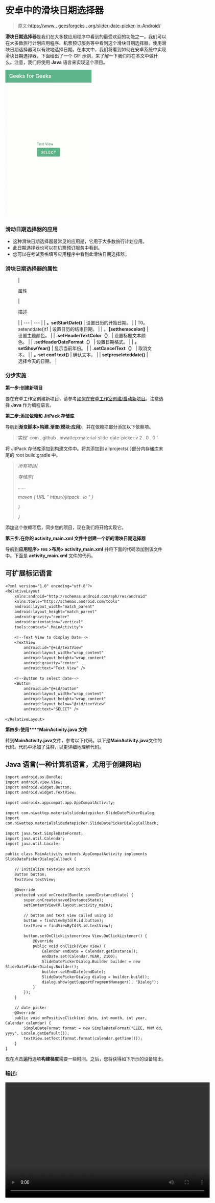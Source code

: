 # 安卓中的滑块日期选择器

> 原文:[https://www . geesforgeks . org/slider-date-picker-in-Android/](https://www.geeksforgeeks.org/slider-date-picker-in-android/)

**滑块日期选择器**是我们在大多数应用程序中看到的最受欢迎的功能之一。我们可以在大多数旅行计划应用程序、机票预订服务等中看到这个滑块日期选择器。使用滑块日期选择器可以有效地选择日期。在本文中，我们将看到如何在安卓系统中实现滑块日期选择器。下面给出了一个 GIF 示例，来了解一下我们将在本文中做什么。注意，我们将使用 **Java** 语言来实现这个项目。

![Slider Date Picker in Android Sample GIF](img/7f8b2bf02da5ed28c96aeb897c5cb409.png)

### 滑动日期选择器的应用

*   这种滑块日期选择器最常见的应用是，它用于大多数旅行计划应用。
*   此日期选择器也可以在机票预订服务中看到。
*   您可以在考试表格填写应用程序中看到此滑块日期选择器。

### **滑块日期选择器的属性**

<figure class="table">

| 

属性

 | 

描述

 |
| --- | --- |
| **。setStartDate()** | 设置日历的开始日期。 |
| T0。setenddate()t1 | 设置日历的结束日期。 |
| 。**【setthemecolor()** | 设置主题颜色。 |
| **.setHeaderTextColor（）** | 设置标题文本颜色。 |
| **.setHeaderDateFormat（）** | 设置日期格式。 |
| **。setShowYear()** | 显示当前年份。 |
| **.setCancelText（）** | 取消文本。 |
| **。set conf text()** | 确认文本。 |
| **setpreseleteddate()** | 选择今天的日期。 |

</figure>

### **分步实施**

**第一步:创建新项目**

要在安卓工作室创建新项目，请参考[如何在安卓工作室创建/启动新项目](https://www.geeksforgeeks.org/android-how-to-create-start-a-new-project-in-android-studio/)。注意选择 **Java** 作为编程语言。

**第二步:添加依赖和 JitPack 存储库**

导航到**渐变脚本>构建.渐变(模块:应用)**，并在依赖项部分添加以下依赖项。

> 实现' com . github . niwattep:material-slide-date-picker:v 2 . 0 . 0 '

将 JitPack 存储库添加到构建文件中。将其添加到 allprojects{ }部分内存储库末尾的 root build.gradle 中。

> *所有项目{*
> 
> *存储库{*
> 
> *……*
> 
> *maven { URL " https://jitpack . io " }*
> 
> *}*
> 
> *}*

添加这个依赖项后，同步您的项目，现在我们将开始实现它。

**第三步:在你的 activity_main.xml 文件中创建一个新的滑块日期选择器**

导航到**应用程序> res >布局> activity_main.xml** 并将下面的代码添加到该文件中。下面是 **activity_main.xml** 文件的代码。

## 可扩展标记语言

```
<?xml version="1.0" encoding="utf-8"?>
<RelativeLayout
    xmlns:android="http://schemas.android.com/apk/res/android"
    xmlns:tools="http://schemas.android.com/tools"
    android:layout_width="match_parent"
    android:layout_height="match_parent"
    android:gravity="center"
    android:orientation="vertical"
    tools:context=".MainActivity">

    <!--Text View to display Date-->
    <TextView
        android:id="@+id/textView"
        android:layout_width="wrap_content"
        android:layout_height="wrap_content"
        android:gravity="center"
        android:text="Text View" />

    <!--Button to select date-->
    <Button
        android:id="@+id/button"
        android:layout_width="wrap_content"
        android:layout_height="wrap_content"
        android:layout_below="@+id/textView"
        android:text="SELECT" />

</RelativeLayout>
```

**第四步:使用****MainActivity.java 文件**

转到**MainActivity.java**文件，参考以下代码。以下是**MainActivity.java**文件的代码。代码中添加了注释，以更详细地理解代码。

## Java 语言(一种计算机语言，尤用于创建网站)

```
import android.os.Bundle;
import android.view.View;
import android.widget.Button;
import android.widget.TextView;

import androidx.appcompat.app.AppCompatActivity;

import com.niwattep.materialslidedatepicker.SlideDatePickerDialog;
import com.niwattep.materialslidedatepicker.SlideDatePickerDialogCallback;

import java.text.SimpleDateFormat;
import java.util.Calendar;
import java.util.Locale;

public class MainActivity extends AppCompatActivity implements SlideDatePickerDialogCallback {

    // Initialize textview and button
    Button button;
    TextView textView;

    @Override
    protected void onCreate(Bundle savedInstanceState) {
        super.onCreate(savedInstanceState);
        setContentView(R.layout.activity_main);

        // button and text view called using id
        button = findViewById(R.id.button);
        textView = findViewById(R.id.textView);

        button.setOnClickListener(new View.OnClickListener() {
            @Override
            public void onClick(View view) {
                Calendar endDate = Calendar.getInstance();
                endDate.set(Calendar.YEAR, 2100);
                SlideDatePickerDialog.Builder builder = new SlideDatePickerDialog.Builder();
                builder.setEndDate(endDate);
                SlideDatePickerDialog dialog = builder.build();
                dialog.show(getSupportFragmentManager(), "Dialog");
            }
        });
    }

    // date picker
    @Override
    public void onPositiveClick(int date, int month, int year, Calendar calendar) {
        SimpleDateFormat format = new SimpleDateFormat("EEEE, MMM dd, yyyy", Locale.getDefault());
        textView.setText(format.format(calendar.getTime()));
    }
}
```

现在点击**运行**选项**构建梯度**需要一些时间。之后，您将获得如下所示的设备输出。

### **输出:**

<video class="wp-video-shortcode" id="video-547176-1" width="640" height="360" preload="metadata" controls=""><source type="video/mp4" src="https://media.geeksforgeeks.org/wp-content/uploads/20210120095139/Screenrecorder-2021-01-20-09-49-15-998.mp4?_=1">[https://media.geeksforgeeks.org/wp-content/uploads/20210120095139/Screenrecorder-2021-01-20-09-49-15-998.mp4](https://media.geeksforgeeks.org/wp-content/uploads/20210120095139/Screenrecorder-2021-01-20-09-49-15-998.mp4)</video>